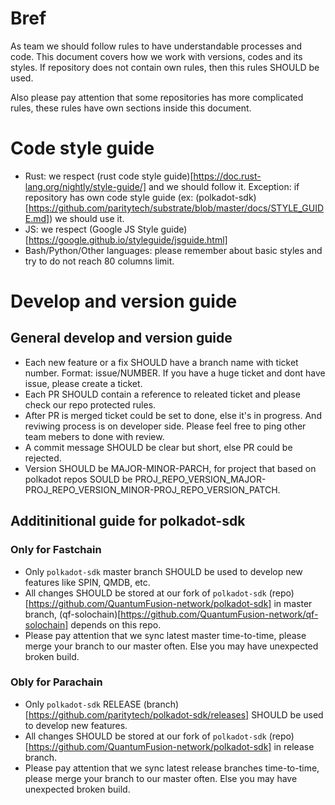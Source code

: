 # Bref
As team we should follow rules to have understandable processes and code. This document covers how we work with versions, codes and its styles. If repository does not contain own rules, then this rules SHOULD be used.

Also please pay attention that some repositories has more complicated rules, these rules have own sections inside this document.

# Code style guide

- Rust: we respect (rust code style guide)[https://doc.rust-lang.org/nightly/style-guide/] and we should follow it. Exception: if repository has own code style guide (ex: (polkadot-sdk)[https://github.com/paritytech/substrate/blob/master/docs/STYLE_GUIDE.md]) we should use it.
- JS: we respect (Google JS Style guide)[https://google.github.io/styleguide/jsguide.html]
- Bash/Python/Other languages: please remember about basic styles and try to do not reach 80 columns limit.

# Develop and version guide

## General develop and version guide
- Each new feature or a fix SHOULD have a branch name with ticket number. Format: issue/NUMBER. If you have a huge ticket and dont have issue, please create a ticket.
- Each PR SHOULD contain a reference to releated ticket and please check our repo protected rules.
- After PR is merged ticket could be set to done, else it's in progress. And reviwing process is on developer side. Please feel free to ping other team mebers to done with review.
- A commit message SHOULD be clear but short, else PR could be rejected.
- Version SHOULD be MAJOR-MINOR-PARCH, for project that based on polkadot repos SOULD be PROJ_REPO_VERSION_MAJOR-PROJ_REPO_VERSION_MINOR-PROJ_REPO_VERSION_PATCH.

## Additinitional guide for polkadot-sdk

### Only for Fastchain
- Only `polkadot-sdk` master branch SHOULD be used to develop new features like SPIN, QMDB, etc.
- All changes SHOULD be stored at our fork of `polkadot-sdk` (repo)[https://github.com/QuantumFusion-network/polkadot-sdk] in master branch, (qf-solochain)[https://github.com/QuantumFusion-network/qf-solochain] depends on this repo.
- Please pay attention that we sync latest master time-to-time, please merge your branch to our master often. Else you may have unexpected broken build.

### Obly for Parachain
- Only `polkadot-sdk` RELEASE (branch)[https://github.com/paritytech/polkadot-sdk/releases] SHOULD be used to develop new features.
- All changes SHOULD be stored at our fork of `polkadot-sdk` (repo)[https://github.com/QuantumFusion-network/polkadot-sdk] in release branch.
- Please pay attention that we sync latest release branches time-to-time, please merge your branch to our master often. Else you may have unexpected broken build.
